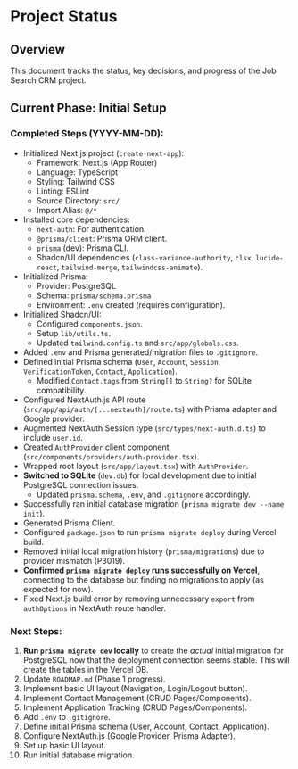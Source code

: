 # Project Status

## Overview

This document tracks the status, key decisions, and progress of the Job Search CRM project.

## Current Phase: Initial Setup

### Completed Steps (YYYY-MM-DD):

*   Initialized Next.js project (`create-next-app`):
    *   Framework: Next.js (App Router)
    *   Language: TypeScript
    *   Styling: Tailwind CSS
    *   Linting: ESLint
    *   Source Directory: `src/`
    *   Import Alias: `@/*`
*   Installed core dependencies:
    *   `next-auth`: For authentication.
    *   `@prisma/client`: Prisma ORM client.
    *   `prisma` (dev): Prisma CLI.
    *   Shadcn/UI dependencies (`class-variance-authority`, `clsx`, `lucide-react`, `tailwind-merge`, `tailwindcss-animate`).
*   Initialized Prisma:
    *   Provider: PostgreSQL
    *   Schema: `prisma/schema.prisma`
    *   Environment: `.env` created (requires configuration).
*   Initialized Shadcn/UI:
    *   Configured `components.json`.
    *   Setup `lib/utils.ts`.
    *   Updated `tailwind.config.ts` and `src/app/globals.css`.
*   Added `.env` and Prisma generated/migration files to `.gitignore`.
*   Defined initial Prisma schema (`User`, `Account`, `Session`, `VerificationToken`, `Contact`, `Application`).
    *   Modified `Contact.tags` from `String[]` to `String?` for SQLite compatibility.
*   Configured NextAuth.js API route (`src/app/api/auth/[...nextauth]/route.ts`) with Prisma adapter and Google provider.
*   Augmented NextAuth Session type (`src/types/next-auth.d.ts`) to include `user.id`.
*   Created `AuthProvider` client component (`src/components/providers/auth-provider.tsx`).
*   Wrapped root layout (`src/app/layout.tsx`) with `AuthProvider`.
*   **Switched to SQLite** (`dev.db`) for local development due to initial PostgreSQL connection issues.
    *   Updated `prisma.schema`, `.env`, and `.gitignore` accordingly.
*   Successfully ran initial database migration (`prisma migrate dev --name init`).
*   Generated Prisma Client.
*   Configured `package.json` to run `prisma migrate deploy` during Vercel build.
*   Removed initial local migration history (`prisma/migrations`) due to provider mismatch (P3019).
*   **Confirmed `prisma migrate deploy` runs successfully on Vercel**, connecting to the database but finding no migrations to apply (as expected for now).
*   Fixed Next.js build error by removing unnecessary `export` from `authOptions` in NextAuth route handler.

### Next Steps:

1.  **Run `prisma migrate dev` locally** to create the *actual* initial migration for PostgreSQL now that the deployment connection seems stable. This will create the tables in the Vercel DB.
2.  Update `ROADMAP.md` (Phase 1 progress).
3.  Implement basic UI layout (Navigation, Login/Logout button).
4.  Implement Contact Management (CRUD Pages/Components).
5.  Implement Application Tracking (CRUD Pages/Components).
6.  Add `.env` to `.gitignore`.
7.  Define initial Prisma schema (User, Account, Contact, Application).
8.  Configure NextAuth.js (Google Provider, Prisma Adapter).
9.  Set up basic UI layout.
10. Run initial database migration. 